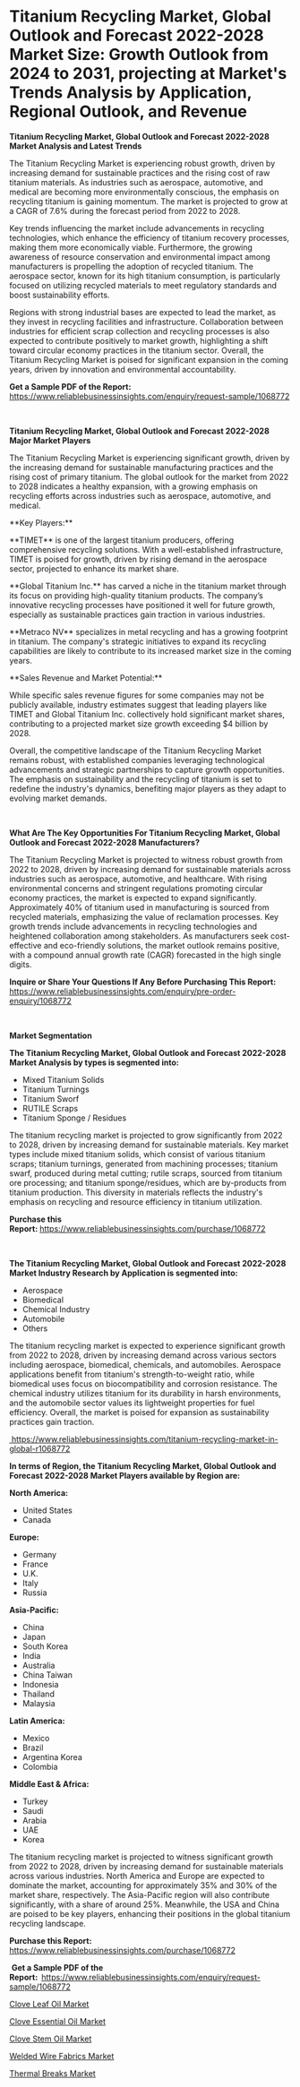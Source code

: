 <p><h1>Titanium Recycling Market, Global Outlook and Forecast 2022-2028 Market Size: Growth Outlook from 2024 to 2031, projecting at Market's Trends Analysis by Application, Regional Outlook, and Revenue</h1></p><p><strong>Titanium Recycling Market, Global Outlook and Forecast 2022-2028 Market Analysis and Latest Trends</strong></p>
<p><p>The Titanium Recycling Market is experiencing robust growth, driven by increasing demand for sustainable practices and the rising cost of raw titanium materials. As industries such as aerospace, automotive, and medical are becoming more environmentally conscious, the emphasis on recycling titanium is gaining momentum. The market is projected to grow at a CAGR of 7.6% during the forecast period from 2022 to 2028. </p><p>Key trends influencing the market include advancements in recycling technologies, which enhance the efficiency of titanium recovery processes, making them more economically viable. Furthermore, the growing awareness of resource conservation and environmental impact among manufacturers is propelling the adoption of recycled titanium. The aerospace sector, known for its high titanium consumption, is particularly focused on utilizing recycled materials to meet regulatory standards and boost sustainability efforts. </p><p>Regions with strong industrial bases are expected to lead the market, as they invest in recycling facilities and infrastructure. Collaboration between industries for efficient scrap collection and recycling processes is also expected to contribute positively to market growth, highlighting a shift toward circular economy practices in the titanium sector. Overall, the Titanium Recycling Market is poised for significant expansion in the coming years, driven by innovation and environmental accountability.</p></p>
<p><strong>Get a Sample PDF of the Report:&nbsp;</strong> <a href="https://www.reliablebusinessinsights.com/enquiry/request-sample/1068772?utm_campaign=39&utm_medium=2&utm_source=Github&utm_content=ia&utm_term=04122024&utm_id=titanium-recycling-market-global-outlook-and-forecast-2022-2028">https://www.reliablebusinessinsights.com/enquiry/request-sample/1068772</a></p>
<p>&nbsp;</p>
<p><strong>Titanium Recycling Market, Global Outlook and Forecast 2022-2028 Major Market Players</strong></p>
<p><p>The Titanium Recycling Market is experiencing significant growth, driven by the increasing demand for sustainable manufacturing practices and the rising cost of primary titanium. The global outlook for the market from 2022 to 2028 indicates a healthy expansion, with a growing emphasis on recycling efforts across industries such as aerospace, automotive, and medical.</p><p>**Key Players:**</p><p>**TIMET** is one of the largest titanium producers, offering comprehensive recycling solutions. With a well-established infrastructure, TIMET is poised for growth, driven by rising demand in the aerospace sector, projected to enhance its market share.</p><p>**Global Titanium Inc.** has carved a niche in the titanium market through its focus on providing high-quality titanium products. The company’s innovative recycling processes have positioned it well for future growth, especially as sustainable practices gain traction in various industries.</p><p>**Metraco NV** specializes in metal recycling and has a growing footprint in titanium. The company's strategic initiatives to expand its recycling capabilities are likely to contribute to its increased market size in the coming years.</p><p>**Sales Revenue and Market Potential:**</p><p>While specific sales revenue figures for some companies may not be publicly available, industry estimates suggest that leading players like TIMET and Global Titanium Inc. collectively hold significant market shares, contributing to a projected market size growth exceeding $4 billion by 2028. </p><p>Overall, the competitive landscape of the Titanium Recycling Market remains robust, with established companies leveraging technological advancements and strategic partnerships to capture growth opportunities. The emphasis on sustainability and the recycling of titanium is set to redefine the industry's dynamics, benefiting major players as they adapt to evolving market demands.</p></p>
<p>&nbsp;</p>
<p><strong>What Are The Key Opportunities For Titanium Recycling Market, Global Outlook and Forecast 2022-2028 Manufacturers?</strong></p>
<p><p>The Titanium Recycling Market is projected to witness robust growth from 2022 to 2028, driven by increasing demand for sustainable materials across industries such as aerospace, automotive, and healthcare. With rising environmental concerns and stringent regulations promoting circular economy practices, the market is expected to expand significantly. Approximately 40% of titanium used in manufacturing is sourced from recycled materials, emphasizing the value of reclamation processes. Key growth trends include advancements in recycling technologies and heightened collaboration among stakeholders. As manufacturers seek cost-effective and eco-friendly solutions, the market outlook remains positive, with a compound annual growth rate (CAGR) forecasted in the high single digits.</p></p>
<p><strong>Inquire or Share Your Questions If Any Before Purchasing This Report:</strong> <a href="https://www.reliablebusinessinsights.com/enquiry/pre-order-enquiry/1068772?utm_campaign=39&utm_medium=2&utm_source=Github&utm_content=ia&utm_term=04122024&utm_id=titanium-recycling-market-global-outlook-and-forecast-2022-2028">https://www.reliablebusinessinsights.com/enquiry/pre-order-enquiry/1068772</a></p>
<p>&nbsp;</p>
<p><strong>Market Segmentation</strong></p>
<p><strong>The Titanium Recycling Market, Global Outlook and Forecast 2022-2028 Market Analysis by types is segmented into:</strong></p>
<p><ul><li>Mixed Titanium Solids</li><li>Titanium Turnings</li><li>Titanium Sworf</li><li>RUTILE Scraps</li><li>Titanium Sponge / Residues</li></ul></p>
<p><p>The titanium recycling market is projected to grow significantly from 2022 to 2028, driven by increasing demand for sustainable materials. Key market types include mixed titanium solids, which consist of various titanium scraps; titanium turnings, generated from machining processes; titanium swarf, produced during metal cutting; rutile scraps, sourced from titanium ore processing; and titanium sponge/residues, which are by-products from titanium production. This diversity in materials reflects the industry's emphasis on recycling and resource efficiency in titanium utilization.</p></p>
<p><strong>Purchase this Report:&nbsp;</strong><a href="https://www.reliablebusinessinsights.com/purchase/1068772?utm_campaign=39&utm_medium=2&utm_source=Github&utm_content=ia&utm_term=04122024&utm_id=titanium-recycling-market-global-outlook-and-forecast-2022-2028">https://www.reliablebusinessinsights.com/purchase/1068772</a></p>
<p>&nbsp;</p>
<p><strong>The Titanium Recycling Market, Global Outlook and Forecast 2022-2028 Market Industry Research by Application is segmented into:</strong></p>
<p><ul><li>Aerospace</li><li>Biomedical</li><li>Chemical Industry</li><li>Automobile</li><li>Others</li></ul></p>
<p><p>The titanium recycling market is expected to experience significant growth from 2022 to 2028, driven by increasing demand across various sectors including aerospace, biomedical, chemicals, and automobiles. Aerospace applications benefit from titanium's strength-to-weight ratio, while biomedical uses focus on biocompatibility and corrosion resistance. The chemical industry utilizes titanium for its durability in harsh environments, and the automobile sector values its lightweight properties for fuel efficiency. Overall, the market is poised for expansion as sustainability practices gain traction.</p></p>
<p><a href="https://www.reliablebusinessinsights.com/titanium-recycling-market-in-global-r1068772?utm_campaign=39&utm_medium=2&utm_source=Github&utm_content=ia&utm_term=04122024&utm_id=titanium-recycling-market-global-outlook-and-forecast-2022-2028">&nbsp;https://www.reliablebusinessinsights.com/titanium-recycling-market-in-global-r1068772</a></p>
<p><strong>In terms of Region, the Titanium Recycling Market, Global Outlook and Forecast 2022-2028 Market Players available by Region are:</strong></p>
<p>
    <p> <strong> North America: </strong>
        <ul>
            <li>United States</li>
            <li>Canada</li>
        </ul>
        </p> 
    <p> <strong> Europe: </strong>
        <ul>
            <li>Germany</li>
            <li>France</li>
            <li>U.K.</li>
            <li>Italy</li>
            <li>Russia</li>
        </ul>
        </p> 
    <p> <strong> Asia-Pacific: </strong>
        <ul>
            <li>China</li>
            <li>Japan</li>
            <li>South Korea</li>
            <li>India</li>
            <li>Australia</li>
            <li>China Taiwan</li>
            <li>Indonesia</li>
            <li>Thailand</li>
            <li>Malaysia</li>
        </ul>
        </p> 
    <p> <strong> Latin America: </strong>
        <ul>
            <li>Mexico</li>
            <li>Brazil</li>
            <li>Argentina Korea</li>
            <li>Colombia</li>
        </ul>
        </p> 
    <p> <strong> Middle East & Africa: </strong>
        <ul>
            <li>Turkey</li>
            <li>Saudi</li>
            <li>Arabia</li>
            <li>UAE</li>
            <li>Korea</li>
        </ul>
    </p>
    </p>
<p><p>The titanium recycling market is projected to witness significant growth from 2022 to 2028, driven by increasing demand for sustainable materials across various industries. North America and Europe are expected to dominate the market, accounting for approximately 35% and 30% of the market share, respectively. The Asia-Pacific region will also contribute significantly, with a share of around 25%. Meanwhile, the USA and China are poised to be key players, enhancing their positions in the global titanium recycling landscape.</p></p>
<p><strong>Purchase this Report: </strong><a href="https://www.reliablebusinessinsights.com/purchase/1068772?utm_campaign=39&utm_medium=2&utm_source=Github&utm_content=ia&utm_term=04122024&utm_id=titanium-recycling-market-global-outlook-and-forecast-2022-2028">https://www.reliablebusinessinsights.com/purchase/1068772</a></p>
<p>&nbsp;<strong>Get a Sample PDF of the Report:&nbsp;&nbsp;</strong><a href="https://www.reliablebusinessinsights.com/enquiry/request-sample/1068772?utm_campaign=39&utm_medium=2&utm_source=Github&utm_content=ia&utm_term=04122024&utm_id=titanium-recycling-market-global-outlook-and-forecast-2022-2028">https://www.reliablebusinessinsights.com/enquiry/request-sample/1068772</a></p>
<p><strong></strong></p>
<p><p><a href="https://www.linkedin.com/pulse/clove-leaf-oil-market-investigation-industry-evolution-forecast-wka8e?utm_campaign=39&utm_medium=2&utm_source=Github&utm_content=ia&utm_term=04122024&utm_id=titanium-recycling-market-global-outlook-and-forecast-2022-2028">Clove Leaf Oil Market</a></p><p><a href="https://www.linkedin.com/pulse/clove-essential-oil-value-chain-analysis-from-raw-materials-poxbe?utm_campaign=39&utm_medium=2&utm_source=Github&utm_content=ia&utm_term=04122024&utm_id=titanium-recycling-market-global-outlook-and-forecast-2022-2028">Clove Essential Oil Market</a></p><p><a href="https://www.linkedin.com/pulse/global-clove-stem-oil-market-forecast-2024-2031-trends-rvi1e?utm_campaign=39&utm_medium=2&utm_source=Github&utm_content=ia&utm_term=04122024&utm_id=titanium-recycling-market-global-outlook-and-forecast-2022-2028">Clove Stem Oil Market</a></p><p><a href="https://issuu.com/reportprime-2/docs/welded-wire-fabrics-market-size-2030.pptx?utm_campaign=39&utm_medium=2&utm_source=Github&utm_content=ia&utm_term=04122024&utm_id=titanium-recycling-market-global-outlook-and-forecast-2022-2028">Welded Wire Fabrics Market</a></p><p><a href="https://issuu.com/reportprime-2/docs/thermal-breaks-market-size-2030.pptx?utm_campaign=39&utm_medium=2&utm_source=Github&utm_content=ia&utm_term=04122024&utm_id=titanium-recycling-market-global-outlook-and-forecast-2022-2028">Thermal Breaks Market</a></p></p>